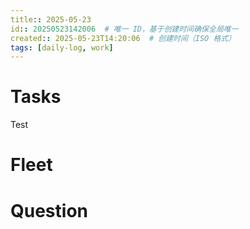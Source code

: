 ```yaml
---
title:: 2025-05-23
id:: 20250523142006  # 唯一 ID，基于创建时间确保全局唯一
created:: 2025-05-23T14:20:06  # 创建时间（ISO 格式）
tags: [daily-log, work]         
---
```

# Tasks


Test
# Fleet



# Question